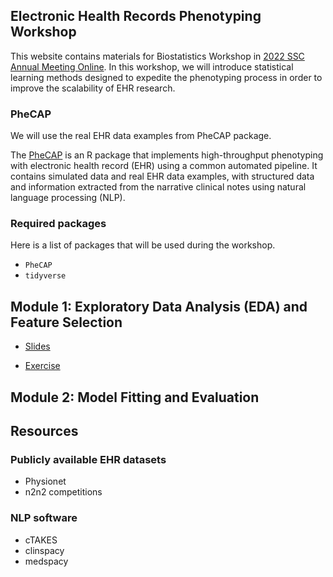 ## Electronic Health Records Phenotyping Workshop

This website contains materials for Biostatistics Workshop in [2022 SSC Annual Meeting Online](https://ssc.ca/en/meetings/annual/2022-annual-meeting). In this workshop, we will introduce statistical learning methods designed to expedite the phenotyping process in order to improve the scalability of EHR research.  

### PheCAP

We will use the real EHR data examples from PheCAP package. 

The [PheCAP](https://celehs.github.io/PheCAP/) is an R package that implements high-throughput phenotyping with electronic health record (EHR) using a common automated pipeline.  It contains simulated data and real EHR data examples, with structured data and information extracted from the narrative clinical notes using natural language processing (NLP). 

### Required packages

Here is a list of packages that will be used during the workshop. 

- `PheCAP`
- `tidyverse`

## Module 1: Exploratory Data Analysis (EDA) and Feature Selection

- <a href="https://jlgrons.github.io/EHR-Phenotyping-Workshop/module1/slides/1_EDA/1_EDA.html" title="Module 1">Slides</a>

- <a href="https://github.com/jlgrons/EHR-Phenotyping-Workshop/blob/main/module1/example/ex1.R" title="Module 1">Exercise</a>

## Module 2: Model Fitting and Evaluation

## Resources

### Publicly available EHR datasets 

- Physionet
- n2n2 competitions

### NLP software

- cTAKES
- clinspacy
- medspacy
